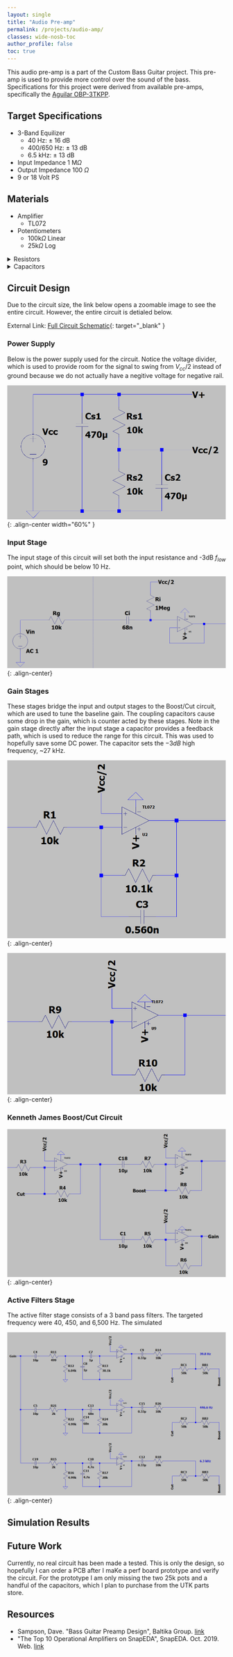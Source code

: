 ```yaml
---
layout: single
title: "Audio Pre-amp"
permalink: /projects/audio-amp/
classes: wide-nosb-toc
author_profile: false
toc: true
---
```



This audio pre-amp is a part of the Custom Bass Guitar project. This pre-amp is used to provide more control over the sound of the bass. Specifications for this project were derived from available pre-amps, specifically the [Aguilar OBP-3TKPP](https://www.aguilaramp.com/pickup-series/obp-preamps/).

## Target Specifications

* 3-Band Equilizer
  * 40 Hz: $\pm$ 16 dB
  * 400/650 Hz: $\pm$ 13 dB
  * 6.5 kHz: $\pm$ 13 dB
* Input Impedance 1 M$\Omega$
* Output Impedance 100 $\Omega$
* 9 or 18 Volt PS
  
## Materials

* Amplifier
  * TL072
* Potentiometers
  * 100k$\Omega$ Linear
  * 25k$\Omega$ Log

<details>
  <summary>Resistors</summary>
    1. 10k
    2. 1.1k
    3. 2.2k
    4. 1M
</details>

<details>
  <summary>Capacitors</summary>
    1. 68n
    2. 10 $\mu$
    3. 470 $\mu$
    4. 0.68 $\mu$
    5. 4n
</details>

## Circuit Design

Due to the circuit size, the link below opens a zoomable image to see the entire circuit. However, the entire circuit is detialed below.

External Link: [Full Circuit Schematic](https://bford26.github.io/assets/my_images/audio_amp/full_circuit.PNG){: target="_blank" }

### Power Supply

Below is the power supply used for the circuit. Notice the voltage divider, which is used to provide room for the signal to swing from $V_{cc}/2$ instead of ground because we do not actually have a negitive voltage for negative rail.

![Power Supply](/assets/my_images/audio_amp/power_supply.png){: .align-center  width="60%" }

### Input Stage

The input stage of this circuit will set both the input resistance and -3dB $f_{low}$ point, which should be below 10 Hz. 

![Input Stage](/assets/my_images/audio_amp/input_stage.png){: .align-center}

### Gain Stages

These stages bridge the input and output stages to the Boost/Cut circuit, which are used to tune the baseline gain. The coupling capacitors cause some drop in the gain, which is counter acted by these stages. Note in the gain stage directly after the input stage a capacitor provides a feedback path, which is used to reduce the range for this circuit. This was used to hopefully save some DC power. The capacitor sets the $-3dB$ high frequency, ~27 kHz.

![Input Gain Stage](/assets/my_images/audio_amp/input_gain.png){: .align-center}

![Output Gain Stage](/assets/my_images/audio_amp/output_gain.png){: .align-center}

### Kenneth James Boost/Cut Circuit


![Gain Stage](/assets/my_images/audio_amp/summing_feedback.png){: .align-center}

### Active Filters Stage

The active filter stage consists of a 3 band pass filters. The targeted frequency were 40, 450, and 6,500 Hz. The simulated

![Active Filters](/assets/my_images/audio_amp/gain_filters.png){: .align-center}



## Simulation Results




## Future Work

Currently, no real circuit has been made a tested. This is only the design, so hopefully I can order a PCB after I maKe a perf board prototype and verify the circuit. For the prototype I am only missing the two 25k pots and a handful of the capacitors, which I plan to purchase from the UTK parts store.

## Resources

* Sampson, Dave. "Bass Guitar Preamp Design", Baltika Group. [link](http://press.baltikagroup.com/wp-content/uploads/2014/07/Bass-Guitar-Preamp-Design.pdf)
* "The Top 10 Operational Amplifiers on SnapEDA", SnapEDA. Oct. 2019. Web. [link](https://blog.snapeda.com/2019/10/23/the-top-10-operational-amplifiers/)
<!-- * [link]() -->
